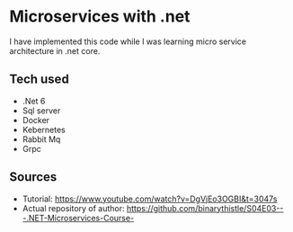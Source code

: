 # Microservices with .net

I have implemented this code while I was learning micro service architecture in .net core.

## Tech used

- .Net 6
- Sql server
- Docker
- Kebernetes
- Rabbit Mq
- Grpc

## Sources

- Tutorial: https://www.youtube.com/watch?v=DgVjEo3OGBI&t=3047s
- Actual repository of author: https://github.com/binarythistle/S04E03---.NET-Microservices-Course-
